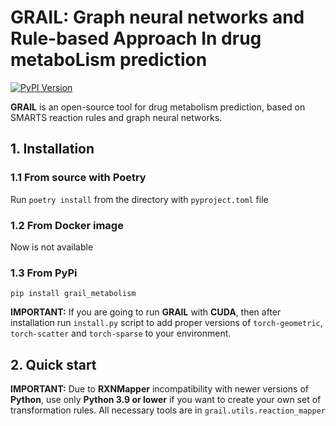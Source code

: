 # GRAIL: Graph neural networks and Rule-based Approach In drug metaboLism prediction
[![PyPI Version][pypi-image]][pypi-url]

**GRAIL** is an open-source tool for drug metabolism 
prediction, based on SMARTS reaction rules and graph neural 
networks. 

## 1. Installation
### 1.1 From source with **Poetry**
Run `poetry install` from the directory with `pyproject.toml` file
### 1.2 From **Docker** image
Now is not available
### 1.3 From **PyPi**
`pip install grail_metabolism`

**IMPORTANT:** If you are going to run **GRAIL** with **CUDA**,
then after installation run `install.py` script to add 
proper versions of `torch-geometric`, `torch-scatter`
and `torch-sparse` to your environment.

## 2. Quick start

**IMPORTANT:** Due to **RXNMapper** incompatibility with newer
versions of **Python**, use only **Python 3.9 or lower** if you want
to create your own set of transformation rules. All necessary
tools are in `grail.utils.reaction_mapper`

[pypi-image]: https://badge.fury.io/py/grail_metabolism.svg
[pypi-url]: https://pypi.python.org/pypi/grail_metabolism
